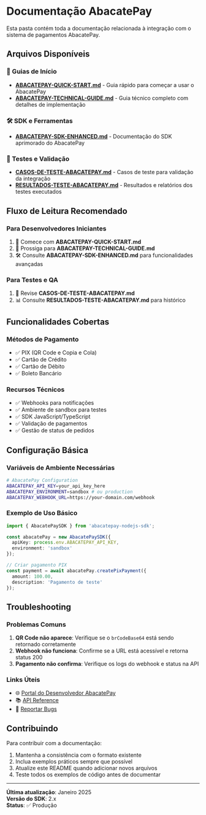 # Documentação AbacatePay

Esta pasta contém toda a documentação relacionada à integração com o sistema de pagamentos AbacatePay.

## Arquivos Disponíveis

### 🚀 Guias de Início
- **[ABACATEPAY-QUICK-START.md](./ABACATEPAY-QUICK-START.md)** - Guia rápido para começar a usar o AbacatePay
- **[ABACATEPAY-TECHNICAL-GUIDE.md](./ABACATEPAY-TECHNICAL-GUIDE.md)** - Guia técnico completo com detalhes de implementação

### 🛠️ SDK e Ferramentas
- **[ABACATEPAY-SDK-ENHANCED.md](./ABACATEPAY-SDK-ENHANCED.md)** - Documentação do SDK aprimorado do AbacatePay

### 🧪 Testes e Validação
- **[CASOS-DE-TESTE-ABACATEPAY.md](./CASOS-DE-TESTE-ABACATEPAY.md)** - Casos de teste para validação da integração
- **[RESULTADOS-TESTE-ABACATEPAY.md](./RESULTADOS-TESTE-ABACATEPAY.md)** - Resultados e relatórios dos testes executados

## Fluxo de Leitura Recomendado

### Para Desenvolvedores Iniciantes
1. 📖 Comece com **ABACATEPAY-QUICK-START.md**
2. 🔧 Prossiga para **ABACATEPAY-TECHNICAL-GUIDE.md**
3. 🛠️ Consulte **ABACATEPAY-SDK-ENHANCED.md** para funcionalidades avançadas

### Para Testes e QA
1. 🧪 Revise **CASOS-DE-TESTE-ABACATEPAY.md**
2. 📊 Consulte **RESULTADOS-TESTE-ABACATEPAY.md** para histórico

## Funcionalidades Cobertas

### Métodos de Pagamento
- ✅ PIX (QR Code e Copia e Cola)
- ✅ Cartão de Crédito
- ✅ Cartão de Débito
- ✅ Boleto Bancário

### Recursos Técnicos
- ✅ Webhooks para notificações
- ✅ Ambiente de sandbox para testes
- ✅ SDK JavaScript/TypeScript
- ✅ Validação de pagamentos
- ✅ Gestão de status de pedidos

## Configuração Básica

### Variáveis de Ambiente Necessárias
```bash
# AbacatePay Configuration
ABACATEPAY_API_KEY=your_api_key_here
ABACATEPAY_ENVIRONMENT=sandbox # ou production
ABACATEPAY_WEBHOOK_URL=https://your-domain.com/webhook
```

### Exemplo de Uso Básico
```typescript
import { AbacatePaySDK } from 'abacatepay-nodejs-sdk';

const abacatePay = new AbacatePaySDK({
  apiKey: process.env.ABACATEPAY_API_KEY,
  environment: 'sandbox'
});

// Criar pagamento PIX
const payment = await abacatePay.createPixPayment({
  amount: 100.00,
  description: 'Pagamento de teste'
});
```

## Troubleshooting

### Problemas Comuns
1. **QR Code não aparece**: Verifique se o `brCodeBase64` está sendo retornado corretamente
2. **Webhook não funciona**: Confirme se a URL está acessível e retorna status 200
3. **Pagamento não confirma**: Verifique os logs do webhook e status na API

### Links Úteis
- 🌐 [Portal do Desenvolvedor AbacatePay](https://abacatepay.com/developers)
- 📚 [API Reference](https://docs.abacatepay.com)
- 🐛 [Reportar Bugs](https://github.com/abacatepay/issues)

## Contribuindo

Para contribuir com a documentação:
1. Mantenha a consistência com o formato existente
2. Inclua exemplos práticos sempre que possível
3. Atualize este README quando adicionar novos arquivos
4. Teste todos os exemplos de código antes de documentar

---

**Última atualização**: Janeiro 2025  
**Versão do SDK**: 2.x  
**Status**: ✅ Produção
